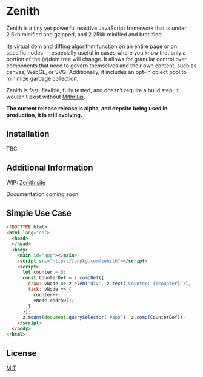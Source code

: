 # Zenith

Zenith is a tiny yet powerful reactive JavaScript framework that is under 2.5kb minified and gzipped, and 2.25kb minified and brotlified.

Its virtual dom and diffing algorithm function on an entire page or on specific nodes — especially useful in cases where you know that only a portion of the (v)dom tree will change. It allows for granular control over components that need to govern themselves and their own content, such as canvas, WebGL, or SVG. Additionally, it includes an opt-in object pool to minimize garbage collection.

Zenith is fast, flexible, fully tested, and doesn’t require a build step. It wouldn’t exist without [Mithril.js](https://github.com/MithrilJS/mithril.js).

**The current release release is alpha, and depsite being used in production, it is still evolving.**

## Installation

TBC

## Additional Information

WIP: [Zenith site](https://aleph-1.com/zenith)

Documentation coming soon.

## Simple Use Case

```html
<!DOCTYPE html>
<html lang="en">
  <head>
  </head>
  <body>
    <main id="app"></main>
    <script src="https://unpkg.com/zenith"></script>
    <script>
      let counter = 0;
      const CounterDef = z.compDef({
        draw: vNode => z.elem('div', z.text(`Counter: {$counter}`)),
        tick: vNode => {
          counter++;
          vNode.redraw();
        }
      });
      z.mount(document.querySelector('#app'), z.comp(CounterDef));
    </script>
  </body>
</html>
```

## License

[MIT](LICENSE.md)
